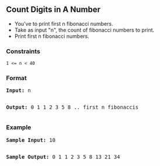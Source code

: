 <h2>Count Digits in A Number</h2>

<div>
  <ul> 
    <li>You've to print first n fibonacci numbers.</li>
    <li>Take as input "n", the count of fibonacci numbers to print.</li>
    <li>Print first n fibonacci numbers.</li>
  </ul>
</div>

<h3>Constraints</h3>
<code>1 <= n < 40</code>

<h3>Format</h3>
<pre>
<strong>Input:</strong> n

<strong>Output:</strong> 
0
1
1
2
3
5
8
.. first n fibonaccis
</pre>

<h3>Example</h3>
<pre>
<strong>Sample Input:</strong> 10

<strong>Sample Output:</strong> 
0
1
1
2
3
5
8
13
21
34
</pre>

